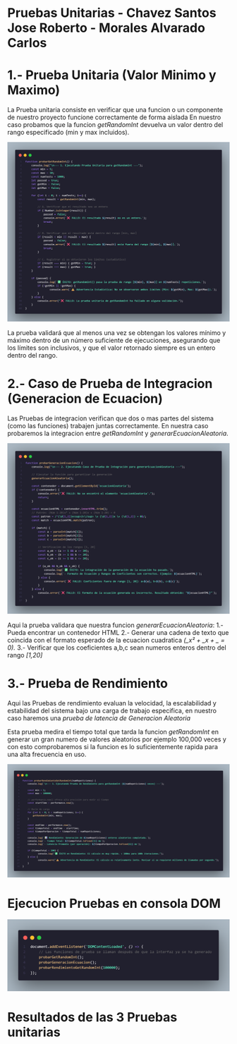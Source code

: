 # Pruebas Unitarias - Chavez Santos Jose Roberto - Morales Alvarado Carlos

# 1.- Prueba Unitaria (Valor Minimo y Maximo)

La Prueba unitaria consiste en verificar que una funcion o un componente de nuestro proyecto funcione correctamente de forma aislada
En nuestro caso probamos que la funcion *getRandomInt* devuelva un valor dentro del rango especificado (min y max incluidos).

![prueba unitaria uno](https://github.com/Loyix19/PruebasUnitarias/blob/main/PruebaUnitaria1.png)

La prueba validará que al menos una vez se obtengan los valores mínimo y máximo dentro de un número suficiente de ejecuciones, asegurando que los límites son inclusivos, y que el valor retornado siempre es un entero dentro del rango.


# 2.- Caso de Prueba de Integracion (Generacion de Ecuacion)

Las Pruebas de integracion verifican que dos o mas partes del sistema (como las funciones) trabajen juntas correctamente.
En nuestra caso probaremos la integracion entre *getRandomInt* y *generarEcuacionAleatoria*.

![prueba unitaria uno](https://github.com/Loyix19/PruebasUnitarias/blob/main/PruebaUnitaria2.png) 

Aqui la prueba validara que nuestra funcion *generarEcuacionAleatoria*:
1.- Pueda encontrar un contenedor HTML 
2.- Generar una cadena de texto que coincida con el formato esperado de la ecuacion cuadratica *(_x² + _x + _ = 0).*
3.- Verificar que los coeficientes a,b,c sean numeros enteros dentro del rango *[1,20]*


# 3.- Prueba de Rendimiento 

Aqui las Pruebas de rendimiento evaluan la velocidad, la escalabilidad y estabilidad del sistema bajo una carga de trabajo especifica, en nuestro caso haremos una *prueba de latencia de Generacion Aleatoria*

Esta prueba medira el tiempo total que tarda la funcion *getRandomInt* en generar un gran numero de valores aleatorios por ejemplo 100,000 veces y con esto comprobaremos si la funcion es lo suficientemente rapida para una alta frecuencia en uso.


![prueba unitaria uno](https://github.com/Loyix19/PruebasUnitarias/blob/main/PruebaUnitaria3.png) 

# Ejecucion Pruebas en consola DOM

![prueba unitaria uno](https://github.com/Loyix19/PruebasUnitarias/blob/main/PruebaUnitariasDOM.png) 

# Resultados de las 3 Pruebas unitarias











